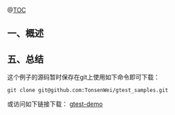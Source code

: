 @[TOC](目录)

## 一、概述


## 五、总结


这个例子的源码暂时保存在git上使用如下命令即可下载：

    git clone git@github.com:TonsenWei/gtest_samples.git
    

或访问如下链接下载：
[gtest-demo](https://github.com/TonsenWei/gtest_samples/tree/V1.0.0)